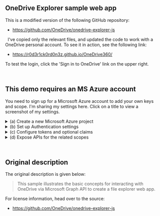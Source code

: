 ## OneDrive Explorer sample web app

This is a modified version of the following GitHub repository:
* https://github.com/OneDrive/onedrive-explorer-js

&nbsp;
I've copied only the relevant files, and updated the code to work with a OneDrive personal account. To see it in action, see the following link:
* https://r0d3r1ck0rd0n3z.github.io/OneDrive360/

To test the login, click the 'Sign in to OneDrive' link on the upper right.

&nbsp;
## This demo requires an MS Azure account

You need to sign up for a Microsoft Azure account to add your own keys and scope. I'm sharing my settings here. Click on a title to view a screenshot of my settings.


<details><summary>(a) Create a new Microsoft Azure project</summary>
  <p></p>

* ![Create project](images/1_Create-project.png)
 
</details>


<details><summary>(b) Set up Authentication settings</summary>
  <p></p>

* ![Authentication settings](images/2_Authentication-settings.png)
 
</details>


<details><summary>(c) Configure tokens and optional claims</summary>
  <p></p>

* ![Token configuration](images/3_Token-configuration.png)
 
</details>


<details><summary>(d) Expose APIs for the related scopes</summary>
  <p></p>

* ![Expose an API](images/4_Expose-an-API.png)
 
</details>

&nbsp;
## Original description

The original description is given below:

> This sample illustrates the basic concepts for interacting with OneDrive via Microsoft Graph API to create a file explorer web app.


For license information, head over to the source:
* https://github.com/OneDrive/onedrive-explorer-js
